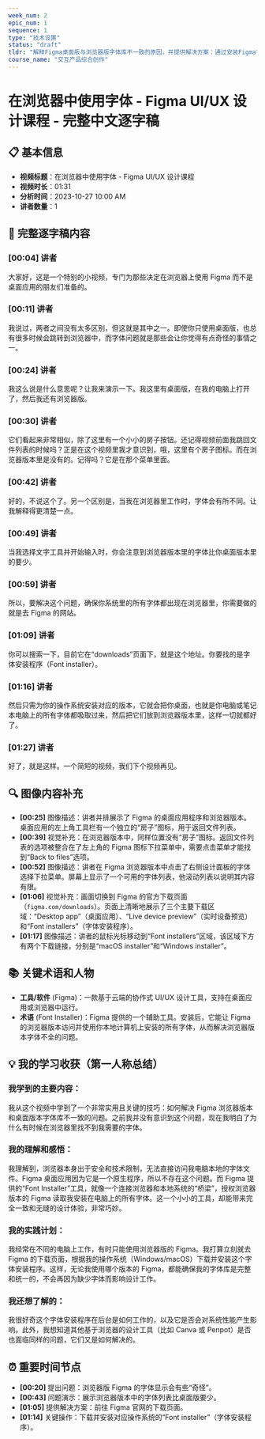 ```yaml
---
week_num: 2
epic_num: 1
sequence: 1
type: "技术设置"
status: "draft"
tldr: "解释Figma桌面版与浏览器版字体库不一致的原因，并提供解决方案：通过安装Figma官方的字体安装程序（Font Installer），让浏览器版也能访问本地电脑上的所有字体。"
course_name: "交互产品综合创作"
---
```


# 在浏览器中使用字体 - Figma UI/UX 设计课程 - 完整中文逐字稿

## 📋 基本信息
- **视频标题**：在浏览器中使用字体 - Figma UI/UX 设计课程
- **视频时长**：01:31
- **分析时间**：2023-10-27 10:00 AM
- **讲者数量**：1

## 📝 完整逐字稿内容

### [00:04] 讲者
大家好，这是一个特别的小视频，专门为那些决定在浏览器上使用 Figma 而不是桌面应用的朋友们准备的。

### [00:11] 讲者
我说过，两者之间没有太多区别，但这就是其中之一。即使你只使用桌面版，也总有很多时候会跳转到浏览器中，而字体问题就是那些会让你觉得有点奇怪的事情之一。

### [00:24] 讲者
我这么说是什么意思呢？让我来演示一下。我这里有桌面版，在我的电脑上打开了，然后我还有浏览器版。

### [00:30] 讲者
它们看起来非常相似，除了这里有一个小小的房子按钮。还记得视频前面我跳回文件列表的时候吗？正是在这个视频里我才意识到，哦，这里有个房子图标。而在浏览器版本里是没有的。记得吗？它是在那个菜单里面。

### [00:42] 讲者
好的，不说这个了。另一个区别是，当我在浏览器里工作时，字体会有所不同。让我解释得更清楚一点。

### [00:49] 讲者
当我选择文字工具并开始输入时，你会注意到浏览器版本里的字体比你桌面版本里的要少。

### [00:59] 讲者
所以，要解决这个问题，确保你系统里的所有字体都出现在浏览器里，你需要做的就是去 Figma 的网站。

### [01:09] 讲者
你可以搜索一下，目前它在“downloads”页面下，就是这个地址。你要找的是字体安装程序（Font installer）。

### [01:16] 讲者
然后只需为你的操作系统安装对应的版本，它就会把你桌面，也就是你电脑或笔记本电脑上的所有字体都吸取过来，然后把它们放到浏览器版本里，这样一切就都好了。

### [01:27] 讲者
好了，就是这样。一个简短的视频，我们下个视频再见。

## 🔍 图像内容补充
- **[00:25]** 图像描述：讲者并排展示了 Figma 的桌面应用程序和浏览器版本。桌面应用的左上角工具栏有一个独立的“房子”图标，用于返回文件列表。
- **[00:39]** 视觉补充：在浏览器版本中，同样位置没有“房子”图标。返回文件列表的选项被整合在了左上角的 Figma 图标下拉菜单中，需要点击菜单才能找到“Back to files”选项。
- **[00:52]** 图像描述：讲者在 Figma 浏览器版本中点击了右侧设计面板的字体选择下拉菜单。屏幕上显示了一个可用的字体列表，他滚动列表以说明其内容有限。
- **[01:06]** 视觉补充：画面切换到 Figma 的官方下载页面（`figma.com/downloads`）。页面上清晰地展示了三个主要下载区域：“Desktop app”（桌面应用）、“Live device preview”（实时设备预览）和“Font installers”（字体安装程序）。
- **[01:17]** 图像描述：讲者的鼠标光标移动到“Font installers”区域，该区域下方有两个下载链接，分别是“macOS installer”和“Windows installer”。

## 📚 关键术语和人物
- **工具/软件** (Figma)：一款基于云端的协作式 UI/UX 设计工具，支持在桌面应用或浏览器中运行。
- **术语** (Font Installer)：Figma 提供的一个辅助工具。安装后，它能让 Figma 的浏览器版本访问并使用你本地计算机上安装的所有字体，从而解决浏览器版本字体不全的问题。

## 💡 我的学习收获（第一人称总结）

### 我学到的主要内容：
我从这个视频中学到了一个非常实用且关键的技巧：如何解决 Figma 浏览器版本和桌面版本字体库不一致的问题。之前我并没有意识到这个问题，现在我明白了为什么有时候在浏览器里找不到我需要的字体。

### 我的理解和感悟：
我理解到，浏览器本身出于安全和技术限制，无法直接访问我电脑本地的字体文件。Figma 桌面应用因为它是一个原生程序，所以不存在这个问题。而 Figma 提供的“Font Installer”工具，就像一个连接浏览器和本地系统的“桥梁”，授权浏览器版本的 Figma 读取我安装在电脑上的所有字体。这一个小小的工具，却能带来完全一致和无缝的设计体验，非常巧妙。

### 我的实践计划：
我经常在不同的电脑上工作，有时只能使用浏览器版的 Figma。我打算立刻就去 Figma 的下载页面，根据我的操作系统（Windows/macOS）下载并安装这个字体安装程序。这样，无论我使用哪个版本的 Figma，都能确保我的字体库是完整和统一的，不会再因为缺少字体而影响设计工作。

### 我还想了解的：
我很好奇这个字体安装程序在后台是如何工作的，以及它是否会对系统性能产生影响。此外，我想知道其他基于浏览器的设计工具（比如 Canva 或 Penpot）是否也面临同样的问题，它们又是如何解决的。

## ⏰ 重要时间节点
- **[00:20]** 提出问题：浏览器版 Figma 的字体显示会有些“奇怪”。
- **[00:43]** 问题演示：展示浏览器版本中的字体列表比桌面版要少。
- **[01:05]** 提供解决方案：前往 Figma 官网的下载页面。
- **[01:14]** 关键操作：下载并安装对应操作系统的“Font installer”（字体安装程序）。